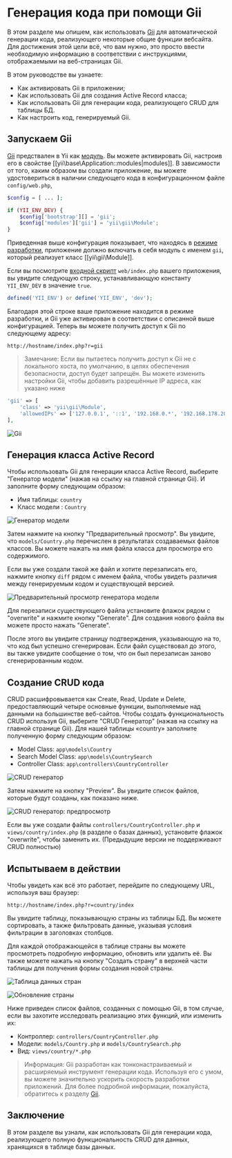Генерация кода при помощи Gii
========================

В этом разделе мы опишем, как использовать [Gii](tool-gii.md) для автоматической генерации кода,
реализующего некоторые общие функции вебсайта. Для достижения этой цели всё, что вам нужно, это просто ввести необходимую информацию в соответствии с инструкциями, отображаемыми на веб-страницах Gii.

В этом руководстве вы узнаете:

* Как активировать Gii в приложении;
* Как использовать Gii для создания Active Record класса;
* Как использовать Gii для генерации кода, реализующего CRUD для таблицы БД.
* Как настроить код, генерируемый Gii.


Запускаем Gii <span id="starting-gii"></span>
------------

[Gii](tool-gii.md) предствален в Yii как [модуль](structure-modules.md). Вы можете активировать Gii,
настроив его в свойстве [[yii\base\Application::modules|modules]]. В зависимости от того, каким образом вы создали приложение, вы можете удостовериться в наличии следующего кода в конфигурационном файле `config/web.php`,

```php
$config = [ ... ];

if (YII_ENV_DEV) {
    $config['bootstrap'][] = 'gii';
    $config['modules']['gii'] = 'yii\gii\Module';
}
```

Приведенная выше конфигурация показывает, что находясь в [режиме разработки](concept-configurations.md#environment-constants),
приложение должно включать в себя модуль с именем `gii`, который реализует класс [[yii\gii\Module]].

Если вы посмотрите [входной скрипт](structure-entry-scripts.md) `web/index.php` вашего приложения, вы
увидите следующую строку, устанавливающую константу `YII_ENV_DEV` в значение `true`.

```php
defined('YII_ENV') or define('YII_ENV', 'dev');
```

Благодаря этой строке ваше приложение находится в режиме разработки, и Gii уже активирован в соответствии с описанной выше конфигурацией. Теперь вы можете получить доступ к Gii по следующему адресу:

```
http://hostname/index.php?r=gii
```
> Замечание: Если вы пытаетесь получить доступ к Gii не с локального хоста, по умолчанию, в целях обеспечения безопасности,
> доступ будет запрещён. Вы можете изменить настройки Gii, чтобы добавить разрешённые IP адреса, как указано ниже

```php
'gii' => [
    'class' => 'yii\gii\Module',
    'allowedIPs' => ['127.0.0.1', '::1', '192.168.0.*', '192.168.178.20'] // регулируйте в соответствии со своими нуждами
],
```
![Gii](images/start-gii.png)


Генерация класса Active Record <span id="generating-ar"></span>
---------------------------------

Чтобы использовать Gii для генерации класса Active Record, выберите "Генератор модели" (нажав на ссылку на главной странице Gii). И заполните форму следующим образом:

* Имя таблицы: `country`
* Класс модели : `Country`

![Генератор модели](images/start-gii-model.png)

Затем нажмите на кнопку "Предварительный просмотр". Вы увидите, что `models/Country.php` перечислен в результатах создаваемых файлов классов. Вы можете нажать на имя файла класса для просмотра его содержимого.

Если вы уже создали такой же файл и хотите перезаписать его, нажмите кнопку `diff` рядом с именем файла, чтобы увидеть различия между генерируемым кодом и существующей версией.

![Предварительный просмотр генератора модели](images/start-gii-model-preview.png)

Для перезаписи существующего файла установите флажок рядом с "overwrite" и нажмите кнопку "Generate". Для создания нового файла вы можете просто нажать "Generate".

После этого вы увидите страницу подтверждения, указывающую на то, что код был успешно сгенерирован. Если файл существовал до этого, вы также увидите сообщение о том, что он был перезаписан заново сгенерированным кодом.


Создание CRUD кода <span id="generating-crud"></span>
--------------------

CRUD расшифровывается как Create, Read, Update и Delete, предоставляющий четыре основные функции, выполняемые над данными на большинстве веб-сайтов. Чтобы создать функциональность CRUD используя Gii, выберите "CRUD Генератор" (нажав на ссылку на главной странице Gii). Для нашей таблицы «country» заполните полученную форму следующим образом:

* Model Class: `app\models\Country`
* Search Model Class: `app\models\CountrySearch`
* Controller Class: `app\controllers\CountryController`

![CRUD генератор](images/start-gii-crud.png)

Затем нажмите на кнопку "Preview". Вы увидите список файлов, которые будут созданы, как показано ниже.

![CRUD генератор: предпросмотр](images/start-gii-crud-preview.png)

Если вы уже создали файлы `controllers/CountryController.php` и `views/country/index.php` (в разделе о базах данных), установите флажок "overwrite", чтобы заменить их. (Предыдущие версии не поддерживают CRUD полностью)


Испытываем в действии <span id="trying-it-out"></span>
-------------

Чтобы увидеть как всё это работает, перейдите по следующему URL, используя ваш браузер:

```
http://hostname/index.php?r=country/index
```

Вы увидите таблицу, показывающую страны из таблицы БД. Вы можете сортировать, а также фильтровать данные, указывая условия фильтрации в заголовках столбцов.

Для каждой отображающейся в таблице страны вы можете просмотреть подробную информацию, обновить или удалить её.
Вы также можете нажать на кнопку "Создать страну" в верхней части таблицы для получения формы создания новой страны.

![Таблица данных стран](images/start-gii-country-grid.png)

![Обновление страны](images/start-gii-country-update.png)

Ниже приведен список файлов, созданных с помощью Gii, в том случае, если вы захотите исследовать реализацию этих функций, или изменить их:

* Контроллер: `controllers/CountryController.php`
* Модели: `models/Country.php` и `models/CountrySearch.php`
* Вид: `views/country/*.php`

> Информация: Gii разработан как тонконастраиваемый и расширяемый инструмент генерации кода. Используя его с умом, вы можете значительно ускорить скорость разработки приложений. Для более подробной информации, пожалуйста, обратитесь к разделу [Gii](tool-gii.md).


Заключение <span id="summary"></span>
-------

В этом разделе вы узнали, как использовать Gii для генерации кода, реализующего полную функциональность CRUD для данных, хранящихся в таблице базы данных.
